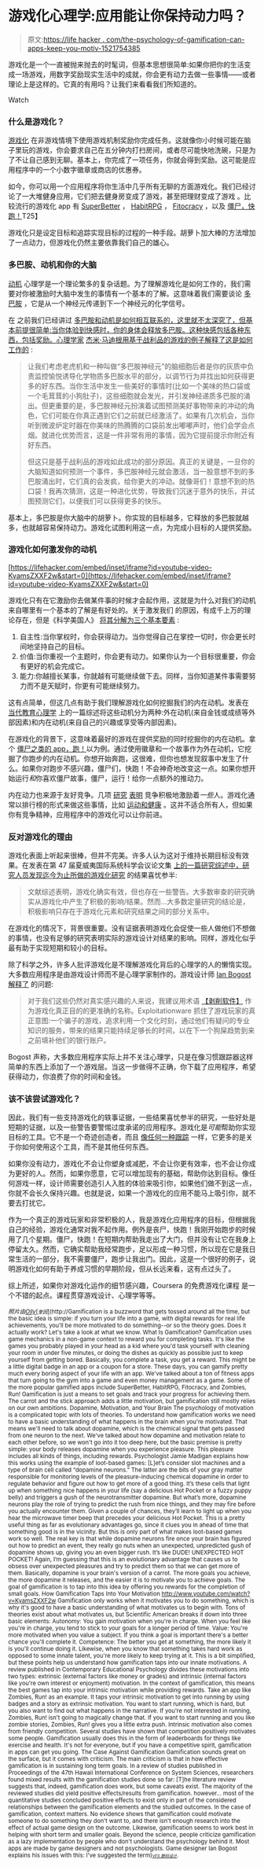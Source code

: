 # 游戏化心理学:应用能让你保持动力吗？

> 原文:[https://life hacker . com/the-psychology-of-gamification-can-apps-keep-you-motiv-1521754385](https://lifehacker.com/the-psychology-of-gamification-can-apps-keep-you-motiv-1521754385)

游戏化是一个一直被抛来抛去的时髦词，但基本思想很简单:如果你把你的生活变成一场游戏，用数字奖励现实生活中的成就，你会更有动力去做一些事情——或者理论上是这样的。它真的有用吗？让我们来看看我们所知道的。

Watch

### 什么是游戏化？

[游戏化](http://en.wikipedia.org/wiki/Gamification) 在非游戏情境下使用游戏机制奖励你完成任务。这就像你小时候可能在脑子里玩的游戏，你会要求自己在五分钟内打扫房间，或者尽可能快地洗碗，只是为了不让自己感到无聊。基本上，你完成了一项任务，你就会得到奖励。这可能是应用程序中的一个小数字徽章或商店的优惠券。

如今，你可以用一个应用程序将你生活中几乎所有无聊的方面游戏化。我们已经讨论了一大堆健身应用，它们把去健身房变成了游戏，甚至把理财变成了游戏 。比较流行的游戏化 app 有 [SuperBetter](http://lifehacker.com/superbetter-is-a-game-that-rewards-you-for-healthy-livi-5902598) ， [HabitRPG](http://lifehacker.com/habitrpg-turns-better-behavior-into-a-game-of-survival-5976476) ， [Fitocracy](https://lifehacker.com/fitocracy-unveils-player-versus-player-battles-for-all-5909997) ，以及 [僵尸，快跑！](http://lifehacker.com/zombies-run-turns-your-exercise-routine-into-a-game-o-5892625)T25】

游戏化只是设定目标和追踪实现目标的过程的一种手段。胡萝卜加大棒的方法增加了一点动力，但游戏化仍然主要依靠我们自己的雄心。

### 多巴胺、动机和你的大脑

[动机](http://en.wikipedia.org/wiki/Motivation) 心理学是一个理论繁多的复杂话题。为了理解游戏化是如何工作的，我们需要对你被激励时大脑中发生的事情有一个基本的了解。这意味着我们需要谈论 [多巴胺](http://en.wikipedia.org/wiki/Dopamine) ，它是从一个神经元传递到下一个神经元的化学信号。

在 之前我们已经讲过 [多巴胺和动机是如何相互联系的，这里就不太深究了，但基本前提很简单:当你体验到快感时，你的身体会释放多巴胺。这种快感包括各种东西，包括奖励。心理学家](https://lifehacker.com/how-to-harnass-your-brains-dopamine-supply-and-increas-1496989326) [杰米·马迪根用基于战利品的游戏](http://www.psychologyofgames.com/2009/12/phat-loot-and-neurotransmitters-in-world-of-warcraft/)[的例子解释了这是如何工作的](http://lifehacker.com/six-real-life-lessons-i-learned-from-world-of-warcraft-1505737517) :

> 让我们考虑老虎机和一种叫做“多巴胺神经元”的脑细胞后者是你的灰质中负责监控愉悦诱导化学物质多巴胺水平的部分，以调节行为并找出如何获得更多的好东西。当你生活中发生一些美好的事情时(比如一个美味的热口袋或一个毛茸茸的小狗肚子)，这些细胞就会发光，并引发神经递质多巴胺的涌出。但更重要的是，多巴胺神经元扮演着试图预测美好事物带来的冲动的角色，它们可能在你真正遇到它们之前就已经激活了。如果有几次机会，当你听到微波炉定时器在你美味的热腾腾的口袋前发出嘟嘟声时，他们会学会点烟。就进化优势而言，这是一件非常有用的事情，因为它提前提示你附近有好东西。
> 
> 但这只是基于战利品的游戏如此成功的部分原因。真正的关键是，一旦你的大脑知道如何预测一个事件，多巴胺神经元就会激活，当一股意想不到的多巴胺涌出时，它们真的会发疯，给你更大的冲动。就像哥们！意想不到的热口袋！我再次猜测，这是一种进化优势，导致我们沉迷于意外的快乐，并试图预测它们，以便我们可以获得更多的快乐。

基本上，多巴胺是你大脑中的胡萝卜。你实现的目标越多，它释放的多巴胺就越多，也就越容易保持动力。游戏化试图利用这一点，为完成小目标的人提供奖励。

### 游戏化如何激发你的动机

 [https://lifehacker.com/embed/inset/iframe?id=youtube-video-KyamsZXXF2w&start=0](https://lifehacker.com/embed/inset/iframe?id=youtube-video-KyamsZXXF2w&start=0) 

游戏化只有在它激励你去做某件事的时候才会起作用，这就是为什么对我们的动机来自哪里有一个基本的了解是有好处的。关于激发我们 的原因，有成千上万的理论存在，但是《科学美国人》 [将其分解为三个基本要素](http://www.scientificamerican.com/article/three-critical-elements-sustain-motivation/) :

1.  自主性:当你掌权时，你会获得动力。当你觉得自己在掌控一切时，你会更长时间地坚持自己的目标。
2.  价值:当你重视一个主题时，你会更有动力。如果你认为一个目标很重要，你会有更好的机会完成它。
3.  能力:你越擅长某事，你就越有可能继续做下去。同样，当你知道某件事需要努力而不是天赋时，你更有可能继续努力。

这有点简单，但这几点有助于我们理解游戏化如何挖掘我们的内在动机。发表在 [当代教育心理学](http://mmrg.pbworks.com/f/Ryan,+Deci+00.pdf) 上的一篇综述将这些动机分为两种:外在动机(来自金钱或成绩等外部因素)和内在动机(来自自己的兴趣或享受等内部因素)。

在游戏化的背景下，这意味着最好的游戏在提供奖励的同时挖掘你的内在动机。拿个 [僵尸之类的 app，跑！](https://www.zombiesrungame.com/)以为例。通过使用徽章和一个故事作为外在动机，它挖掘了你跑步的内在动机。你想开始奔跑，这很难，但你也想发现叙事中发生了什么。如果你对跑步不感兴趣，僵尸们，快跑！不会神奇地改变这一点。如果你想开始运行*和*你喜欢僵尸故事，僵尸，运行！给你一点额外的推动力。

内在动力也来源于友好竞争。几项 [研究](http://psicdesp.no.sapo.pt/mot/18.pdf) [表明](http://web.a.ebscohost.com/abstract?direct=true&profile=ehost&scope=site&authtype=crawler&jrnl=01627341&AN=10449023&h=5x4aGwOc67QHrWY3%2fq6pIdlt%2fTmxJa9tQ%2fN0%2bwHUcT%2b%2b77GvbrmFCxlIBt81ZEx28BFIgn%2bLd8k88kNvrdkNxQ%3d%3d&crl=c) 竞争积极地激励着*一些*人。游戏化通常以排行榜的形式来做这些事情，比如 [运动和健康](https://lifehacker.com/the-best-fitness-tracking-apps-for-every-type-of-exerci-1482693352) 。这并不适合所有人，但如果你有竞争精神，应用程序中的游戏化可以让你前进。

### 反对游戏化的理由

游戏化表面上听起来很棒，但并不完美。许多人认为这对于维持长期目标没有效果。在发表在第 47 届夏威夷国际系统科学会议论文集 [上的一篇研究综述中，研究人员发现迄今为止所做的游戏化研究](http://www.hiit.fi/u/hamari/2014-hamari_et_al-does_gamification_work.pdf) 的结果喜忧参半:

> 文献综述表明，游戏化确实有效，但也存在一些警告。大多数审查的研究确实从游戏化中产生了积极的影响/结果。然而...大多数定量研究的结论是，积极影响只存在于游戏化元素和研究结果之间的部分关系中。

在游戏化的情况下，背景很重要。没有证据表明游戏化会促使一些人做他们不想做的事情，也没有足够的研究表明实际的游戏设计对结果的影响。同样，游戏化似乎最有助于实现短期和较小的目标。

除了科学之外，许多人批评游戏化是不理解游戏化背后的心理学的人的懒惰实现。大多数应用程序是由游戏设计师而不是心理学家制作的。游戏设计师 [Ian Bogost 解释了](http://www.bogost.com/blog/gamification_is_bullshit.shtml) 的问题:

> 对于我们这些仍然对真实感兴趣的人来说，我建议用术语 [【剥削软件】](http://www.gamasutra.com/view/feature/6366/persuasive_games_exploitationware.php) 作为游戏化真正目的的更准确的名称。Exploitationware 抓住了游戏玩家的真正意图:一个骗子的游戏，追求利用一个文化时刻，通过他们有疑问的专业知识的服务，带来的结果只能持续足够长的时间，以在下一个狗屎趋势到来之前填补他们的银行账户。

Bogost 声称，大多数应用程序实际上并不关注心理学，只是在像习惯跟踪器这样简单的东西上添加了一个游戏层。当这一步做得不正确，你下载了应用程序，希望获得动力，你浪费了你的时间和金钱。

### 该不该尝试游戏化？

因此，我们有一些支持游戏化的轶事证据，一些结果喜忧参半的研究，一些好处是短期的证据，以及一些警告要警惕过度承诺的应用程序。游戏化是*可能*帮助你实现目标的工具。它不是一个奇迹创造者，而且 [像任何一种跟踪](https://lifehacker.com/whats-the-deal-with-self-tracking-is-it-really-benefi-1263894371) 一样，它更多的是关于你如何使用这个工具，而不是其他任何东西。

如果你没有动力，游戏化不会让你塑身或减肥，不会让你更有效率，也不会让你成为更好的人。然而，如果你愿意，它可以增加现有的基础，帮助你达到目标。像任何游戏一样，设计师需要创造引人入胜的体验来吸引你，如果他们做不到这一点，你就不会长久保持兴趣。也就是说，如果一个游戏化的应用不能马上吸引你，就不要去打扰它。

作为一个真正的游戏玩家和非常积极的人，我是游戏化应用程序的目标，但根据我自己的经验，游戏化通常对我不起作用。例外是丧尸，快跑！我刚开始跑步的时候用了几个星期。僵尸，快跑！在短期内帮助我走出了大门，但并没有让它在我身上停留太久。然而，它确实帮助我经常跑步，足以形成一种习惯，所以现在它是我日常生活的一部分，我不需要僵尸，跑步让我出门。因此，这是一个很好的例子，说明游戏化如何有助于养成习惯的早期阶段，但从长远来看，这有点过头了。

综上所述，如果你对游戏化运作的细节感兴趣，Coursera 的免费游戏化课程 是一个不错的起点。课程贯穿游戏设计、心理学等等。

*<small>照片由</small>*[*<small>Olly</small>*](http://www.shutterstock.com/pic.mhtml?id=103078373&src=id)*<small></small>*<small>[*<small>奎因</small>*](http://Gamification is a buzzword that gets tossed around all the time, but the basic idea is simple: if you turn your life into a game, with digital rewards for real life achievements, you’ll be more motivated to do something--or so the theory goes. Does it actually work? Let's take a look at what we know.   What Is Gamification?  Gamification uses game mechanics in a non-game context to reward you for completing tasks. It's like the games you probably played in your head as a kid where you'd task yourself with cleaning your room in under five minutes, or doing the dishes as quickly as possible just to keep yourself from getting bored. Basically, you complete a task, you get a reward. This might be a little digital badge in an app or a coupon for a store.  These days, you can gamify pretty much every boring aspect of your life with an app. We've talked about a ton of fitness apps that turn going to the gym into a game and even money management as a game. Some of the more popular gamified apps include SuperBetter, HabitRPG, Fitocracy, and Zombies, Run!  Gamification is just a means to set goals and track your progress for achieving them. The carrot and the stick approach adds a little motivation, but gamification still mostly relies on our own ambitions. Dopamine, Motivation, and Your Brain  The psychology of motivation is a complicated topic with lots of theories. To understand how gamification works we need to have a basic understanding of what happens in the brain when you're motivated. That means we'll need to talk about dopamine, which is the chemical signal that gets passed from one neuron to the next.  We've talked about how dopamine and motivation relate to each other before, so we won't go into it too deep here, but the basic premise is pretty simple: your body releases dopamine when you experience pleasure. This pleasure includes all kinds of things, including rewards. Psychologist Jamie Madigan explains how this works using the example of loot-based games:  [L]et’s consider slot machines and a type of brain cell called “dopamine neurons.” The latter are the bits of your gray matter responsible for monitoring levels of the pleasure-inducing chemical dopamine in order to regulate behavior and figure out how to get more of a good thing. It’s these cells that light up when something nice happens in your life (say a delicious Hot Pocket or a fuzzy puppy belly) and triggers a gush of the neurotransmitter dopamine. But what’s more, dopamine neurons play the role of trying to predict the rush from nice things, and they may fire before you actually encounter them. Given a couple of chances, they’ll learn to light up when you hear the microwave timer beep that precedes your delicious Hot Pocket. This is a pretty useful thing as far as evolutionary advantages go, since it clues you in ahead of time that something good is in the vicinity.  But this is only part of what makes loot-based games work so well. The real key is that while dopamine neurons fire once your brain has figured out how to predict an event, they really go nuts when an unexpected, unpredicted gush of dopamine shows up, giving you an even bigger rush. It’s like DUDE! UNEXPECTED HOT POCKET! Again, I’m guessing that this is an evolutionary advantage that causes us to obsess over unexpected pleasures and try to predict them so that we can get more of them.  Basically, dopamine is your brain's version of a carrot. The more goals you achieve, the more dopamine it releases, and the easier it is to motivate you to achieve goals. The goal of gamification is to tap into this idea by offering you rewards for the completion of small goals.  How Gamification Taps Into Your Motivation  http://www.youtube.com/watch?v=KyamsZXXF2w  Gamification only works when it motivates you to do something, which is why it's good to have a basic understanding of what motivates us to begin with. Tons of theories exist about what motivates us, but Scientific American breaks it down into three basic elements:  Autonomy: You gain motivation when you're in charge. When you feel like you're in charge, you tend to stick to your goals for a longer period of time.  Value: You're more motivated when you value a subject. If you think a goal is important there's a better chance you'll complete it.  Competence: The better you get at something, the more likely it is you'll continue doing it. Likewise, when you know that something takes hard work as opposed to some innate talent, you're more likely to keep trying at it.   This is a bit simplified, but these points help us understand how gamification taps into our innate motivations. A review published in Contemporary Educational Psychology divides these motivations into two types: extrinsic (external factors like money or grades) and intrinsic (internal factors like you're own interest or enjoyment) motivation.   In the context of gamification, this means the best games tap into your intrinsic motivation while providing rewards. Take an app like Zombies, Run! as an example. It taps your intrinsic motivation to get into running by using badges and a story as extrinsic motivation. You want to start running, which is hard, but you also want to find out what happens in the narrative. If you're not interested in running, Zombies, Run! isn't going to magically change that. If you want to start running and you like zombie stories, Zombies, Run! gives you a little extra push.   Intrinsic motivation also comes from friendly competition. Several studies have shown that competition positively motivates some people. Gamification usually does this in the form of leaderboards for things like exercise and health. It's not for everyone, but if you have a competitive spirit, gamification in apps can get you going.  The Case Against Gamification  Gamification sounds great on the surface, but it comes with criticism. The main criticism is that in how effective gamification is in sustaining long term goals. In a review of studies published in Proceedings of the 47th Hawaii International Conference on System Sciences, researchers found mixed results with the gamification studies done so far:  [T]he literature review suggests that, indeed, gamification does work, but some caveats exist. The majority of the reviewed studies did yield positive effects/results from gamification. however... most of the quantitative studies concluded positive effects to exist only in part of the considered relationships between the gamification elements and the studied outcomes.   In the case of gamification, context matters. No evidence shows that gamification could motivate someone to do something they don't want to, and there isn't enough research into the effect of actual game design on the outcome. Likewise, gamification seems to work best in helping with short term and smaller goals.   Beyond the science, people criticize gamification as a lazy implementation by people who don't understand the psychology behind it. Most apps are made by game designers and not psychologists. Game designer Ian Bogost explains his issues with this:  I've suggested the term)*<small></small>*<small>[*<small>VFS 数码设计</small>*](http://www.flickr.com/photos/58816914@N05/6077558810/in/photolist-ag45uJ-ag1jo8-ag8Bf6-ag8Bi8-agbnMj-bna1jX-diQwj2-diQwia-diQwkK-diQwkk-diQtTo-9Qwein-8ZsmCh-dwcE5K-9tA7j7-9opZof-bn9ZJ6-dCjv31-eGL1Zc-d1Amn7-d1Amhq-d1Akkj-d1AkRJ-d1AjX3-d1An1j-d1AkQE-d1AkmN-d1AmPf-d1AjRy-d1AkW7-d1AksL-d1AjZQ-d1AmTE-d1AmLf-d1Ama5-d1Akvu-d1An3L-d1Akpy-d1Ako1-d1AkMd-d1AmfW-d1AjVb-d1AmWd-d1AmdE-d1AmMs-d1Akho-d1AjQ1-d1Amrm-d1AmXN-d1Ak6U-d1AkGw)*<small><small>。</small></small>*</small></small>

<small></small>